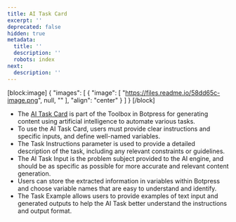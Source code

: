 ```yaml
---
title: AI Task Card
excerpt: ''
deprecated: false
hidden: true
metadata:
  title: ''
  description: ''
  robots: index
next:
  description: ''
---
```

[block:image]
{
  "images": [
    {
      "image": [
        "https://files.readme.io/58dd65c-image.png",
        null,
        ""
      ],
      "align": "center"
    }
  ]
}
[/block]


- The [AI Task Card](../docs/ai-task-card) is part of the Toolbox in Botpress for generating content using artificial intelligence to automate various tasks.
- To use the AI Task Card, users must provide clear instructions and specific inputs, and define well-named variables.
- The Task Instructions parameter is used to provide a detailed description of the task, including any relevant constraints or guidelines.
- The AI Task Input is the problem subject provided to the AI engine, and should be as specific as possible for more accurate and relevant content generation.
- Users can store the extracted information in variables within Botpress and choose variable names that are easy to understand and identify.
- The Task Example allows users to provide examples of text input and generated outputs to help the AI Task better understand the instructions and output format.